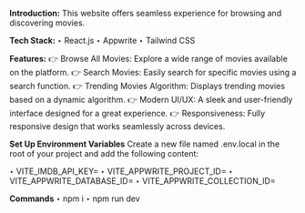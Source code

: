 **Introduction:**
This website offers seamless experience for browsing and discovering movies.

**Tech Stack:**
‣ React.js
‣ Appwrite
‣ Tailwind CSS

**Features:**
👉 Browse All Movies: Explore a wide range of movies available on the platform.
👉 Search Movies: Easily search for specific movies using a search function.
👉 Trending Movies Algorithm: Displays trending movies based on a dynamic algorithm.
👉 Modern UI/UX: A sleek and user-friendly interface designed for a great experience.
👉 Responsiveness: Fully responsive design that works seamlessly across devices.

**Set Up Environment Variables**
Create a new file named .env.local in the root of your project and add the following content:

‣ VITE_IMDB_API_KEY=
‣ VITE_APPWRITE_PROJECT_ID=
‣ VITE_APPWRITE_DATABASE_ID=
‣ VITE_APPWRITE_COLLECTION_ID=

**Commands**
‣ npm i
‣ npm run dev
